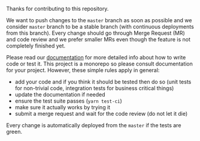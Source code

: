 Thanks for contributing to this repository.

We want to push changes to the `master` branch as soon as possible and we consider `master` branch to be a stable branch (with continuous deployments from this branch). Every change should go through Merge Request (MR) and code review and we prefer smaller MRs even though the feature is not completely finished yet.

Please read our [documentation](https://kiwi.wiki/incubator/universe/) for more detailed info about how to write code or test it. This project is a monorepo so please consult documentation for your project. However, these simple rules apply in general:

- add your code and if you think it should be tested then do so (unit tests for non-trivial code, integration tests for business critical things)
- update the documentation if needed
- ensure the test suite passes (`yarn test-ci`)
- make sure it actually works by trying it
- submit a merge request and wait for the code review (do not let it die)

Every change is automatically deployed from the `master` if the tests are green.
